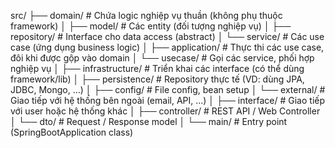 src/
├── domain/               # Chứa logic nghiệp vụ thuần (không phụ thuộc framework)
│   ├── model/            # Các entity (đối tượng nghiệp vụ)
│   ├── repository/       # Interface cho data access (abstract)
│   └── service/          # Các use case (ứng dụng business logic)
│
├── application/          # Thực thi các use case, đôi khi được gộp vào domain
│   └── usecase/          # Gọi các service, phối hợp nghiệp vụ
│
├── infrastructure/       # Triển khai các interface (có thể dùng framework/lib)
│   ├── persistence/      # Repository thực tế (VD: dùng JPA, JDBC, Mongo, ...)
│   ├── config/           # File config, bean setup
│   └── external/         # Giao tiếp với hệ thống bên ngoài (email, API, ...)
│
├── interface/            # Giao tiếp với user hoặc hệ thống khác
│   ├── controller/       # REST API / Web Controller
│   └── dto/              # Request / Response model
│
└── main/                 # Entry point (SpringBootApplication class)
